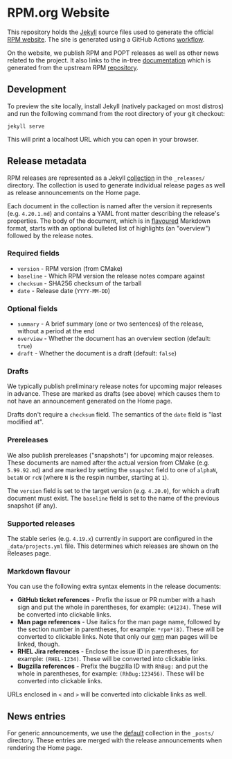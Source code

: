 # RPM.org Website

This repository holds the [Jekyll](https://jekyllrb.com/) source files used to
generate the official [RPM website](https://rpm.org/).  The site is generated
using a GitHub Actions [workflow](.github/workflows/gh-pages.yml).

On the website, we publish RPM and POPT releases as well as other news related
to the project. It also links to the in-tree
[documentation](https://rpm-software-management.github.io/rpm/) which is
generated from the upstream RPM
[repository](https://github.com/rpm-software-management/rpm/).

## Development

To preview the site locally, install Jekyll (natively packaged on most distros)
and run the following command from the root directory of your git checkout:

    jekyll serve

This will print a localhost URL which you can open in your browser.

## Release metadata

RPM releases are represented as a Jekyll
[collection](https://jekyllrb.com/docs/collections/) in the `_releases/`
directory.  The collection is used to generate individual release pages as well
as release announcements on the Home page.

Each document in the collection is named after the version it represents (e.g.
`4.20.1.md`) and contains a YAML front matter describing the release's
properties.  The body of the document, which is in
[flavoured](#markdown-flavour) Markdown format, starts with an optional
bulleted list of highlights (an "overview") followed by the release notes.

### Required fields

* `version` - RPM version (from CMake)
* `baseline` - Which RPM version the release notes compare against
* `checksum` - SHA256 checksum of the tarball
* `date` - Release date (`YYYY-MM-DD`)

### Optional fields

* `summary` - A brief summary (one or two sentences) of the release, without a
  period at the end
* `overview` - Whether the document has an overview section (default: `true`)
* `draft` - Whether the document is a draft (default: `false`)

### Drafts

We typically publish preliminary release notes for upcoming major releases in
advance.  These are marked as drafts (see above) which causes them to not have
an announcement generated on the Home page.

Drafts don't require a `checksum` field.  The semantics of the `date` field is
"last modified at".

### Prereleases

We also publish prereleases ("snapshots") for upcoming major releases.  These
documents are named after the actual version from CMake (e.g. `5.99.92.md`) and
are marked by setting the `snapshot` field to one of `alphaN`, `betaN` or `rcN`
(where `N` is the respin number, starting at `1`).

The `version` field is set to the target version (e.g. `4.20.0`), for which a
draft document must exist. The `baseline` field is set to the name of the
previous snapshot (if any).

### Supported releases

The stable series (e.g. `4.19.x`) currently in support are configured in the
`_data/projects.yml` file.  This determines which releases are shown on the
Releases page.

### Markdown flavour

You can use the following extra syntax elements in the release documents:

* **GitHub ticket references** - Prefix the issue or PR number with a hash sign
  and put the whole in parentheses, for example: `(#1234)`.  These will be
  converted into clickable links.
* **Man page references** - Use italics for the man page name, followed by the
  section number in parentheses, for example: `*rpm*(8)`.  These will be
  converted to clickable links.  Note that only our
  [own](https://rpm-software-management.github.io/rpm/man/) man pages will be
  linked, though.
* **RHEL Jira references** - Enclose the issue ID in parentheses, for example:
  `(RHEL-1234)`.  These will be converted into clickable links.
* **Bugzilla references** - Prefix the bugzilla ID with `RhBug:` and put the
  whole in parentheses, for example: `(RhBug:123456)`.  These will be converted
  into clickable links.

URLs enclosed in `<` and `>` will be converted into clickable links as well.

## News entries

For generic announcements, we use the
[default](https://jekyllrb.com/docs/posts/) collection in the `_posts/`
directory.  These entries are merged with the release announcements when
rendering the Home page.
